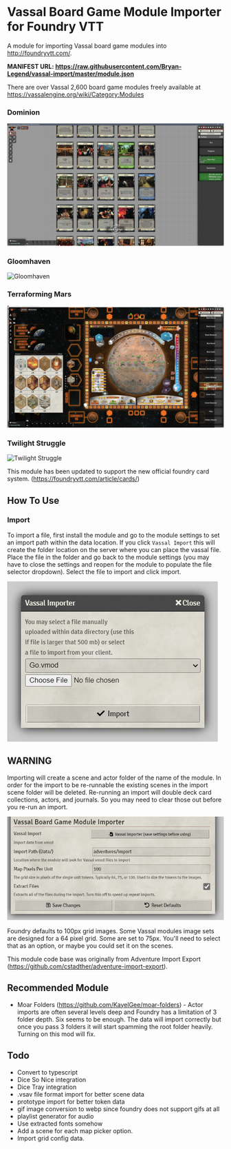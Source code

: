 # Vassal Board Game Module Importer for Foundry VTT

A module for importing Vassal board game modules into http://foundryvtt.com/.

**MANIFEST URL: https://raw.githubusercontent.com/Bryan-Legend/vassal-import/master/module.json**

There are over Vassal 2,600 board game modules freely available at https://vassalengine.org/wiki/Category:Modules

### Dominion
![Dominion](img/Dominion.png)

### Gloomhaven
![Gloomhaven](img/Gloomhaven.png)

### Terraforming Mars
![Terraforming Mars](img/TerraformingMars.jpg)

### Twilight Struggle
![Twilight Struggle](img/TwilightStruggle.png)

This module has been updated to support the new official foundry card system. (https://foundryvtt.com/article/cards/)

## How To Use

### Import

To import a file, first install the module and go to the module settings to set an import path within the data location.  If you click `Vassal Import` this will create the folder location on the server where you can place the vassal file.  Place the file in the folder and go back to the module settings (you may have to close the settings and reopen for the module to populate the file selector dropdown).  Select the file to import and click import.

![Usage](img/Usage.JPG)

## WARNING

Importing will create a scene and actor folder of the name of the module.
In order for the import to be re-runnable the existing scenes in the import scene folder will be deleted.
Re-running an import will double deck card collections, actors, and journals. So you may need to clear those out before you re-run an import.

![Settings](img/Settings.jpg)

Foundry defaults to 100px grid images. Some Vassal modules image sets are designed for a 64 pixel grid. Some are set to 75px. You'll need to select that as an option, or maybe you could set it on the scenes.

This module code base was originally from Adventure Import Export (https://github.com/cstadther/adventure-import-export).

## Recommended Module

* Moar Folders (https://github.com/KayelGee/moar-folders) - Actor imports are often several levels deep and Foundry has a limitation of 3 folder depth. Six seems to be enough. The data will import correctly but once you pass 3 folders it will start spamming the root folder heavily. Turning on this mod will fix.

## Todo

* Convert to typescript
* Dice So Nice integration
* Dice Tray integration
* .vsav file format import for better scene data
* prototype import for better token data
* gif image conversion to webp since foundry does not support gifs at all
* playlist generator for audio
* Use extracted fonts somehow
* Add a scene for each map picker option.
* Import grid config data.